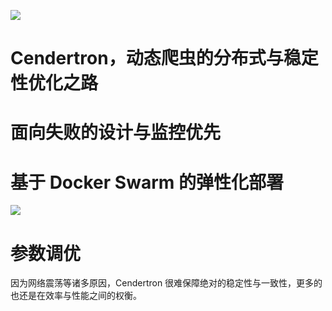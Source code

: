 ![](https://i.postimg.cc/6pYfMBv7/image.png)

# Cendertron，动态爬虫的分布式与稳定性优化之路

# 面向失败的设计与监控优先

# 基于 Docker Swarm 的弹性化部署

![](https://i.postimg.cc/0NMSsL8q/image.png)

# 参数调优

因为网络震荡等诸多原因，Cendertron 很难保障绝对的稳定性与一致性，更多的也还是在效率与性能之间的权衡。

